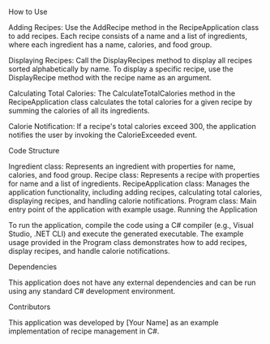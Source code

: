 How to Use

Adding Recipes: Use the AddRecipe method in the RecipeApplication class to add recipes. Each recipe consists of a name and a list of ingredients, where each ingredient has a name, calories, and food group.

Displaying Recipes: Call the DisplayRecipes method to display all recipes sorted alphabetically by name. To display a specific recipe, use the DisplayRecipe method with the recipe name as an argument.

Calculating Total Calories: The CalculateTotalCalories method in the RecipeApplication class calculates the total calories for a given recipe by summing the calories of all its ingredients.

Calorie Notification: If a recipe's total calories exceed 300, the application notifies the user by invoking the CalorieExceeded event.

Code Structure

Ingredient class: Represents an ingredient with properties for name, calories, and food group.
Recipe class: Represents a recipe with properties for name and a list of ingredients.
RecipeApplication class: Manages the application functionality, including adding recipes, calculating total calories, displaying recipes, and handling calorie notifications.
Program class: Main entry point of the application with example usage.
Running the Application

To run the application, compile the code using a C# compiler (e.g., Visual Studio, .NET CLI) and execute the generated executable. The example usage provided in the Program class demonstrates how to add recipes, display recipes, and handle calorie notifications.

Dependencies

This application does not have any external dependencies and can be run using any standard C# development environment.

Contributors

This application was developed by [Your Name] as an example implementation of recipe management in C#.
